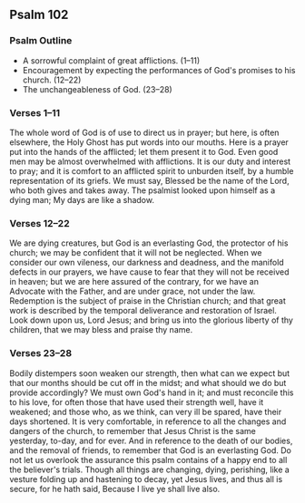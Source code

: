 ## Psalm 102

### Psalm Outline

- A sorrowful complaint of great afflictions. (1–11)
- Encouragement by expecting the performances of God's promises to his church. (12–22)
- The unchangeableness of God. (23–28)

### Verses 1–11

The whole word of God is of use to direct us in prayer; but here, is often elsewhere, the Holy Ghost has put words into our mouths. Here is a prayer put into the hands of the afflicted; let them present it to God. Even good men may be almost overwhelmed with afflictions. It is our duty and interest to pray; and it is comfort to an afflicted spirit to unburden itself, by a humble representation of its griefs. We must say, Blessed be the name of the Lord, who both gives and takes away. The psalmist looked upon himself as a dying man; My days are like a shadow.

### Verses 12–22

We are dying creatures, but God is an everlasting God, the protector of his church; we may be confident that it will not be neglected. When we consider our own vileness, our darkness and deadness, and the manifold defects in our prayers, we have cause to fear that they will not be received in heaven; but we are here assured of the contrary, for we have an Advocate with the Father, and are under grace, not under the law. Redemption is the subject of praise in the Christian church; and that great work is described by the temporal deliverance and restoration of Israel. Look down upon us, Lord Jesus; and bring us into the glorious liberty of thy children, that we may bless and praise thy name.

### Verses 23–28

Bodily distempers soon weaken our strength, then what can we expect but that our months should be cut off in the midst; and what should we do but provide accordingly? We must own God's hand in it; and must reconcile this to his love, for often those that have used their strength well, have it weakened; and those who, as we think, can very ill be spared, have their days shortened. It is very comfortable, in reference to all the changes and dangers of the church, to remember that Jesus Christ is the same yesterday, to-day, and for ever. And in reference to the death of our bodies, and the removal of friends, to remember that God is an everlasting God. Do not let us overlook the assurance this psalm contains of a happy end to all the believer's trials. Though all things are changing, dying, perishing, like a vesture folding up and hastening to decay, yet Jesus lives, and thus all is secure, for he hath said, Because I live ye shall live also.

